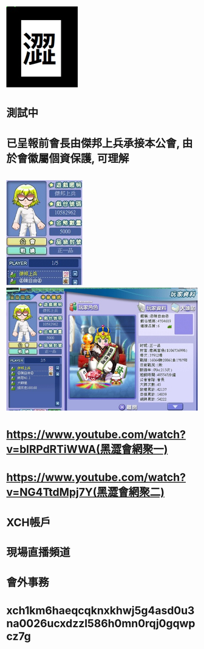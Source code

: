 # <img src="flag.jpg">
# 測試中 
# 已呈報前會長由傑邦上兵承接本公會, 由於會徽屬個資保護, 可理解
# 
# <img src="war.jpg"><img src="enemy1.jpg">
# https://www.youtube.com/watch?v=blRPdRTiWWA(黑澀會網聚一)
# https://www.youtube.com/watch?v=NG4TtdMpj7Y(黑澀會網聚二)
# XCH帳戶
# 現場直播頻道
# 會外事務
# xch1km6haeqcqknxkhwj5g4asd0u3na0026ucxdzzl586h0mn0rqj0gqwpcz7g
